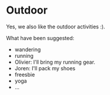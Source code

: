 # Outdoor

Yes, we also like the outdoor activities :).

What have been suggested:

* wandering
* running
*   Olivier: I'll bring my running gear.
*   Joren: I'll pack my shoes
* freesbie
* yoga
* ...
